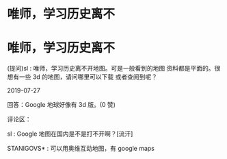 # 唯师，学习历史离不

# 唯师，学习历史离不

(提问)sl : 唯师，学习历史离不开地图。可是一般看到的地图 资料都是平面的。很想有一些 3d 的地图，请问哪里可以下载 或者查阅到呢？

2019-07-27

回答：Google 地球好像有 3d 版。(0 赞)

评论区：

sl : Google 地图在国内是不是打不开啊？[流汗]

STANIGOVS* : 可以用奥维互动地图，有 google maps